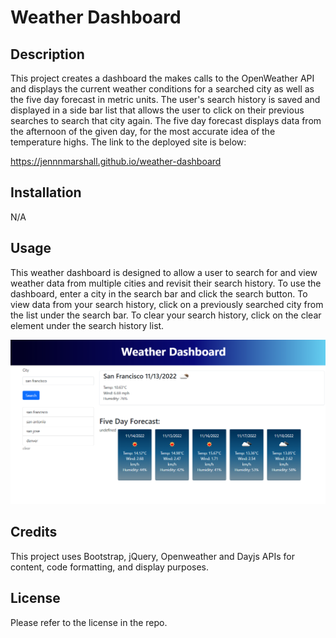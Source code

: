 # Weather Dashboard

## Description

This project creates a dashboard the makes calls to the OpenWeather API and displays the current weather conditions for a searched city as well as the five day forecast in metric units. The user's search history is saved and displayed in a side bar list that allows the user to click on their previous searches to search that city again. The five day forecast displays data from the afternoon of the given day, for the most accurate idea of the temperature highs.  The link to the deployed site is below:

https://jennnmarshall.github.io/weather-dashboard

## Installation

N/A

## Usage

This weather dashboard is designed to allow a user to search for and view weather data from  multiple cities and revisit their search history. To use the dashboard, enter a city in the search bar and click the search button. To view data from your search history, click on a previously searched city from the list under the search bar. To clear your search history, click on the clear element under the search history list. 

![A screenshot of the published page](./assets/images/weatherdashscreenshot.png)

## Credits

This project uses Bootstrap, jQuery, Openweather and Dayjs APIs for content, code formatting, and display purposes.

## License

Please refer to the license in the repo.